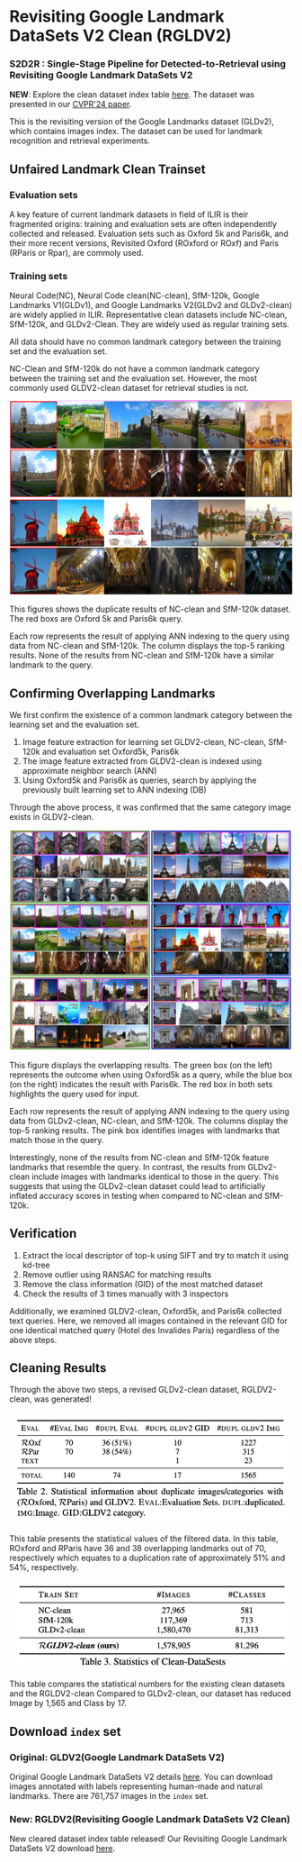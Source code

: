 # Revisiting Google Landmark DataSets V2 Clean (RGLDV2)
### S2D2R : Single-Stage Pipeline for Detected-to-Retrieval using Revisiting Google Landmark DataSets V2


**NEW**: Explore the clean dataset index table
[here](https://drive.google.com/file/d/1AV65-pbcG4EceBVw3dqcjQc5KSZK6kLI/view?usp=sharing). 
The dataset was presented in our [CVPR'24 paper](아카이브주소).

This is the revisiting version of the Google Landmarks dataset (GLDv2), which contains images index.
The dataset can be used for landmark recognition and retrieval experiments. 

## Unfaired Landmark Clean Trainset

### Evaluation sets

A key feature of current landmark datasets in field of ILIR is their fragmented origins: training and evaluation sets are often independently collected and released.
Evaluation sets such as Oxford 5k and Paris6k, and their more recent versions, Revisited Oxford (ROxford or ROxf) and Paris (RParis or Rpar), are commoly used.

### Training sets

Neural Code(NC), Neural Code clean(NC-clean), SfM-120k, Google Landmarks V1(GLDv1), and Google Landmarks V2(GLDv2 and GLDv2-clean) are widely applied in ILIR.
Representative clean datasets include NC-clean, SfM-120k, and GLDv2-Clean. They are widely used as regular training sets.

All data should have no common landmark category between the training set and the evaluation set. 

NC-Clean and SfM-120k do not have a common landmark category between the training set and the evaluation set. 
However, the most commonly used GLDV2-clean dataset for retrieval studies is not.

![02](/images/02.jpg)
![03](/images/03.jpg)

This figures shows the duplicate results of NC-clean and SfM-120k dataset.
The red boxs are Oxford 5k and Paris6k query.

Each row represents the result of applying ANN indexing to the query using data from NC-clean and SfM-120k.
The column displays the top-5 ranking results.
None of the results from NC-clean and SfM-120k have a similar landmark to the query.

## Confirming Overlapping Landmarks

We first confirm the existence of a common landmark category between the learning set and the evaluation set.

1. Image feature extraction for learning set GLDV2-clean, NC-clean, SfM-120k and evaluation set Oxford5k, Paris6k
2. The image feature extracted from GLDV2-clean is indexed using approximate neighbor search (ANN)
3. Using Oxford5k and Paris6k as queries, search by applying the previously built learning set to ANN indexing (DB)

Through the above process, it was confirmed that the same category image exists in GLDV2-clean.

![A2](/images/A2.png)

This figure displays the overlapping results. 
The green box (on the left) represents the outcome when using Oxford5k as a query, while the blue box (on the right) indicates the result with Paris6k. 
The red box in both sets highlights the query used for input. 

Each row represents the result of applying ANN indexing to the query using data from GLDv2-clean, NC-clean, and SfM-120k. 
The columns display the top-5 ranking results. The pink box identifies images with landmarks that match those in the query. 

Interestingly, none of the results from NC-clean and SfM-120k feature landmarks that resemble the query. 
In contrast, the results from GLDv2-clean include images with landmarks identical to those in the query. 
This suggests that using the GLDv2-clean dataset could lead to artificially inflated accuracy scores in testing when compared to NC-clean and SfM-120k. 

## Verification

1. Extract the local descriptor of top-k using SIFT and try to match it using kd-tree
2. Remove outlier using RANSAC for matching results
3. Remove the class information (GID) of the most matched dataset
4. Check the results of 3 times manually with 3 inspectors

Additionally, we examined GLDV2-clean, Oxford5k, and Paris6k collected text queries.
Here, we removed all images contained in the relevant GID for one identical matched query (Hotel des Invalides Paris) regardless of the above steps.

## Cleaning Results
Through the above two steps, a revised GLDv2-clean dataset, RGLDV2-clean, was generated!

![T1](/images/table_01.png)

This table presents the statistical values of the filtered data.
In this table, ROxford and RParis have 36 and 38 overlapping landmarks out of 70, respectively which equates to a duplication rate of approximately 51% and 54%, respectively.

![T2](/images/table_02.png)

This table compares the statistical numbers for the existing clean datasets and the RGLDV2-clean
Compared to GLDv2-clean, our dataset has reduced Image by 1,565 and Class by 17.

## Download `index` set
### Original: GLDV2(Google Landmark DataSets V2)
Original Google Landmark DataSets V2 details [here](https://github.com/cvdfoundation/google-landmark.git).
You can download images annotated with labels representing human-made and natural landmarks. 
There are 761,757 images in the `index` set.
    
### New: RGLDV2(Revisiting Google Landmark DataSets V2 Clean)
New cleared dataset index table released!
Our Revisiting Google Landmark DataSets V2 download [here](https://drive.google.com/file/d/1AV65-pbcG4EceBVw3dqcjQc5KSZK6kLI/view?usp=sharing). 

